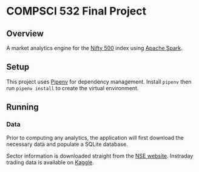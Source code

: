 # COMPSCI 532 Final Project

## Overview

A market analytics engine for the [Nifty 500](https://www.nseindia.com/products-services/indices-nifty500-index) index using [Apache Spark](https://spark.apache.org/).

## Setup

This project uses [Pipenv](https://pipenv.pypa.io/en/latest/index.html) for dependency management. Install `pipenv` then run `pipenv install` to create the virtual environment.

## Running

### Data

Prior to computing any analytics, the application will first download the necessary data and populate a SQLite database.

Sector information is downloaded straight from the [NSE website](https://nsearchives.nseindia.com/content/indices/ind_nifty500list.csv). Instraday trading data is available on [Kaggle](https://www.kaggle.com/datasets/debashis74017/algo-trading-data-nifty-100-data-with-indicators?select=AADHARHFC_minute.csv).


